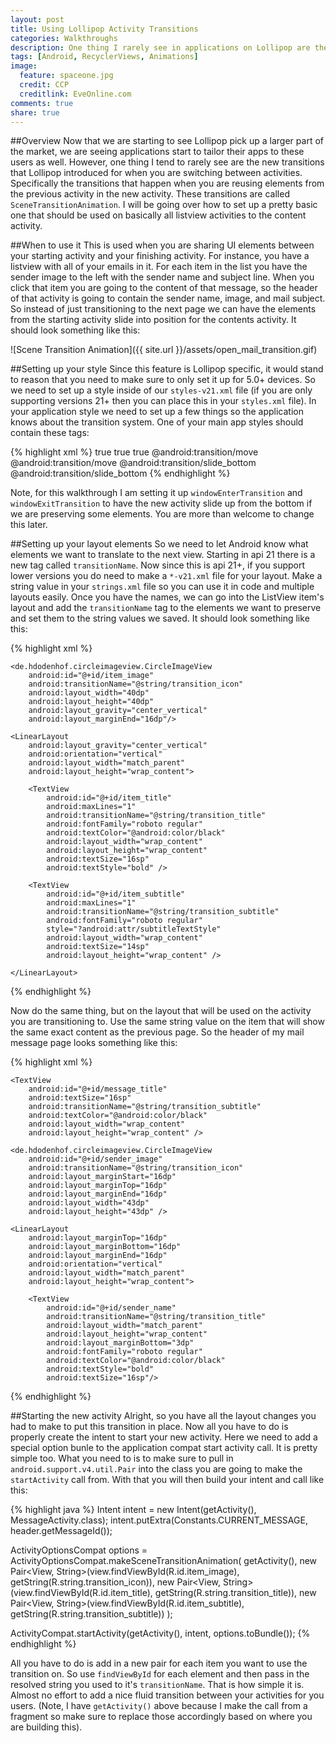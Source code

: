 ```yaml
---
layout: post
title: Using Lollipop Activity Transitions
categories: Walkthroughs
description: One thing I rarely see in applications on Lollipop are the new activity translations. Specifically, the ones that reuse elements from previous activity.
tags: [Android, RecyclerViews, Animations]
image:
  feature: spaceone.jpg
  credit: CCP
  creditlink: EveOnline.com
comments: true
share: true
---
```


##Overview
Now that we are starting to see Lollipop pick up a larger part of the market, we are seeing applications start to tailor their apps to these users as well. However, one thing I tend to rarely see are the new transitions that Lollipop introduced for when you are switching between activities. Specifically the transitions that happen when you are reusing elements from the previous activity in the new activity. These transitions are called `SceneTransitionAnimation`. I will be going over how to set up a pretty basic one that should be used on basically all listview activities to the content activity.

##When to use it
This is used when you are sharing UI elements between your starting activity and your finishing activity. For instance, you have a listview with all of your emails in it. For each item in the list you have the sender image to the left with the sender name and subject line. When you click that item you are going to the content of that message, so the header of that activity is going to contain the sender name, image, and mail subject. So instead of just transitioning to the next page we can have the elements from the starting activity slide into position for the contents activity. It should look something like this:

![Scene Transition Animation]({{ site.url }}/assets/open_mail_transition.gif)

##Setting up your style
Since this feature is Lollipop specific, it would stand to reason that you need to make sure to only set it up for 5.0+ devices. So we need to set up a style inside of our `styles-v21.xml` file (if you are only supporting versions 21+ then you can place this in your `styles.xml` file). In your application style we need to set up a few things so the application knows about the transition system. One of your main app styles should contain these tags:

{% highlight xml %}
    <item name="android:windowContentTransitions">true</item>
    <item name="android:windowAllowEnterTransitionOverlap">true</item>
    <item name="android:windowAllowReturnTransitionOverlap">true</item>
    <item name="android:windowSharedElementEnterTransition">@android:transition/move</item>
    <item name="android:windowSharedElementExitTransition">@android:transition/move</item>
    <item name="android:windowEnterTransition">@android:transition/slide_bottom</item>
    <item name="android:windowExitTransition">@android:transition/slide_bottom</item> 
{% endhighlight %}

Note, for this walkthrough I am setting it up `windowEnterTransition` and `windowExitTransition` to have the new activity slide up from the bottom if we are preserving some elements. You are more than welcome to change this later.

##Setting up your layout elements
So we need to let Android know what elements we want to translate to the next view. Starting in api 21 there is a new tag called `transitionName`. Now since this is api 21+, if you support lower versions you do need to make a `*-v21.xml` file for your layout. Make a string value in your `strings.xml` file so you can use it in code and multiple layouts easily. Once you have the names, we can go into the ListView item's layout and add the `transitionName` tag to the elements we want to preserve and set them to the string values we saved. It should look something like this:

{% highlight xml %}
<LinearLayout
    xmlns:android="http://schemas.android.com/apk/res/android"
    android:orientation="horizontal"
    android:layout_width="match_parent"
    android:background="?attr/selectableItemBackground"
    android:layout_height="72dp"
    android:paddingLeft="16dp"
    android:paddingRight="16dp">

    <de.hdodenhof.circleimageview.CircleImageView
        android:id="@+id/item_image"
        android:transitionName="@string/transition_icon"
        android:layout_width="40dp"
        android:layout_height="40dp"
        android:layout_gravity="center_vertical"
        android:layout_marginEnd="16dp"/>

    <LinearLayout
        android:layout_gravity="center_vertical"
        android:orientation="vertical"
        android:layout_width="match_parent"
        android:layout_height="wrap_content">

        <TextView
            android:id="@+id/item_title"
            android:maxLines="1"
            android:transitionName="@string/transition_title"
            android:fontFamily="roboto regular"
            android:textColor="@android:color/black"
            android:layout_width="wrap_content"
            android:layout_height="wrap_content"
            android:textSize="16sp"
            android:textStyle="bold" />

        <TextView
            android:id="@+id/item_subtitle"
            android:maxLines="1"
            android:transitionName="@string/transition_subtitle"
            android:fontFamily="roboto regular"
            style="?android:attr/subtitleTextStyle"
            android:layout_width="wrap_content"
            android:textSize="14sp"
            android:layout_height="wrap_content" />

    </LinearLayout>

</LinearLayout>
{% endhighlight %}

Now do the same thing, but on the layout that will be used on the activity you are transitioning to. Use the same string value on the item that will show the same exact content as the previous page. So the header of my mail message page looks something like this:

{% highlight xml %}
<LinearLayout
    android:orientation="vertical"
    android:layout_width="match_parent"
    android:layout_height="wrap_content"
    android:background="@drawable/bottom_border"
    android:padding="16dp">

    <TextView
        android:id="@+id/message_title"
        android:textSize="16sp"
        android:transitionName="@string/transition_subtitle"
        android:textColor="@android:color/black"
        android:layout_width="wrap_content"
        android:layout_height="wrap_content" />

</LinearLayout>

<LinearLayout
    android:orientation="horizontal"
    android:layout_width="match_parent"
    android:layout_height="wrap_content">

    <de.hdodenhof.circleimageview.CircleImageView
        android:id="@+id/sender_image"
        android:transitionName="@string/transition_icon"
        android:layout_marginStart="16dp"
        android:layout_marginTop="16dp"
        android:layout_marginEnd="16dp"
        android:layout_width="43dp"
        android:layout_height="43dp" />

    <LinearLayout
        android:layout_marginTop="16dp"
        android:layout_marginBottom="16dp"
        android:layout_marginEnd="16dp"
        android:orientation="vertical"
        android:layout_width="match_parent"
        android:layout_height="wrap_content">

        <TextView
            android:id="@+id/sender_name"
            android:transitionName="@string/transition_title"
            android:layout_width="match_parent"
            android:layout_height="wrap_content"
            android:layout_marginBottom="3dp"
            android:fontFamily="roboto regular"
            android:textColor="@android:color/black"
            android:textStyle="bold"
            android:textSize="16sp"/>
{% endhighlight %}

##Starting the new activity
Alright, so you have all the layout changes you had to make to put this transition in place. Now all you have to do is properly create the intent to start your new activity. Here we need to add a special option bunle to the application compat start activity call. It is pretty simple too. What you need to is to make sure to pull in `android.support.v4.util.Pair` into the class you are going to make the `startActivity` call from. With that you will then build your intent and call like this:

{% highlight java %}
Intent intent = new Intent(getActivity(), MessageActivity.class);
intent.putExtra(Constants.CURRENT_MESSAGE, header.getMessageId());

ActivityOptionsCompat options = ActivityOptionsCompat.makeSceneTransitionAnimation(
        getActivity(),
        new Pair<View, String>(view.findViewById(R.id.item_image),
                getString(R.string.transition_icon)),
        new Pair<View, String>(view.findViewById(R.id.item_title),
                getString(R.string.transition_title)),
        new Pair<View, String>(view.findViewById(R.id.item_subtitle),
                getString(R.string.transition_subtitle))
);

ActivityCompat.startActivity(getActivity(), intent, options.toBundle());
{% endhighlight %}

All you have to do is add in a new pair for each item you want to use the transition on. So use `findViewById` for each element and then pass in the resolved string you used to it's `transitionName`. That is how simple it is. Almost no effort to add a nice fluid transition between your activities for you users. (Note, I have `getActivity()` above because I make the call from a fragment so make sure to replace those accordingly based on where you are building this).